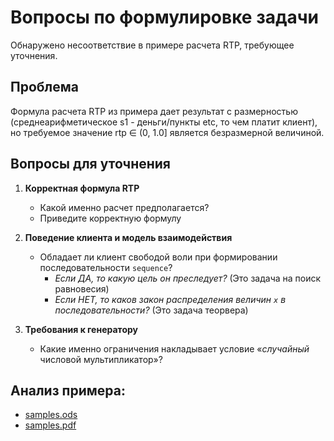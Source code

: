 # Вопросы по формулировке задачи

Обнаружено несоответствие в примере расчета RTP, требующее уточнения.

## Проблема
Формула расчета RTP из примера дает результат с размерностью (среднеарифметическое s1 - деньги/пункты etc, то чем платит клиент),
но требуемое значение rtp ∈ (0, 1.0] является безразмерной величиной.

## Вопросы для уточнения

1.  **Корректная формула RTP**
    - Какой именно расчет предполагается?
    - Приведите корректную формулу

2.  **Поведение клиента и модель взаимодействия**
    - Обладает ли клиент свободой воли при формировании последовательности `sequence`?
      - *Если ДА, то какую цель он преследует?* (Это задача на поиск равновесия)
      - *Если НЕТ, то каков закон распределения величин `x` в последовательности?* (Это задача теорвера)

3.  **Требования к генератору**
    - Какие именно ограничения накладывает условие «*случайный* числовой мультипликатор»?

## Анализ примера:
- [samples.ods](./docs/questions/samples.ods)
- [samples.pdf](./docs/questions/samples.pdf)
